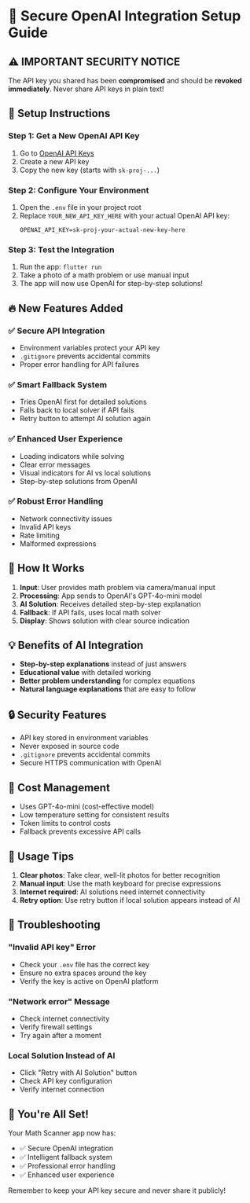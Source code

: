# 🔐 Secure OpenAI Integration Setup Guide

## ⚠️ IMPORTANT SECURITY NOTICE

The API key you shared has been **compromised** and should be **revoked immediately**. Never share API keys in plain text!

## 🚀 Setup Instructions

### Step 1: Get a New OpenAI API Key
1. Go to [OpenAI API Keys](https://platform.openai.com/api-keys)
2. Create a new API key
3. Copy the new key (starts with `sk-proj-...`)

### Step 2: Configure Your Environment
1. Open the `.env` file in your project root
2. Replace `YOUR_NEW_API_KEY_HERE` with your actual OpenAI API key:
   ```
   OPENAI_API_KEY=sk-proj-your-actual-new-key-here
   ```

### Step 3: Test the Integration
1. Run the app: `flutter run`
2. Take a photo of a math problem or use manual input
3. The app will now use OpenAI for step-by-step solutions!

## 🔥 New Features Added

### ✅ Secure API Integration
- Environment variables protect your API key
- `.gitignore` prevents accidental commits
- Proper error handling for API failures

### ✅ Smart Fallback System
- Tries OpenAI first for detailed solutions
- Falls back to local solver if API fails
- Retry button to attempt AI solution again

### ✅ Enhanced User Experience
- Loading indicators while solving
- Clear error messages
- Visual indicators for AI vs local solutions
- Step-by-step solutions from OpenAI

### ✅ Robust Error Handling
- Network connectivity issues
- Invalid API keys
- Rate limiting
- Malformed expressions

## 🎯 How It Works

1. **Input**: User provides math problem via camera/manual input
2. **Processing**: App sends to OpenAI's GPT-4o-mini model
3. **AI Solution**: Receives detailed step-by-step explanation
4. **Fallback**: If API fails, uses local math solver
5. **Display**: Shows solution with clear source indication

## 💡 Benefits of AI Integration

- **Step-by-step explanations** instead of just answers
- **Educational value** with detailed working
- **Better problem understanding** for complex equations
- **Natural language explanations** that are easy to follow

## 🔒 Security Features

- API key stored in environment variables
- Never exposed in source code
- `.gitignore` prevents accidental commits
- Secure HTTPS communication with OpenAI

## 🚨 Cost Management

- Uses GPT-4o-mini (cost-effective model)
- Low temperature setting for consistent results
- Token limits to control costs
- Fallback prevents excessive API calls

## 📱 Usage Tips

1. **Clear photos**: Take clear, well-lit photos for better recognition
2. **Manual input**: Use the math keyboard for precise expressions
3. **Internet required**: AI solutions need internet connectivity
4. **Retry option**: Use retry button if local solution appears instead of AI

## 🔧 Troubleshooting

### "Invalid API key" Error
- Check your `.env` file has the correct key
- Ensure no extra spaces around the key
- Verify the key is active on OpenAI platform

### "Network error" Message
- Check internet connectivity
- Verify firewall settings
- Try again after a moment

### Local Solution Instead of AI
- Click "Retry with AI Solution" button
- Check API key configuration
- Verify internet connection

## 🎉 You're All Set!

Your Math Scanner app now has:
- ✅ Secure OpenAI integration
- ✅ Intelligent fallback system
- ✅ Professional error handling
- ✅ Enhanced user experience

Remember to keep your API key secure and never share it publicly!
